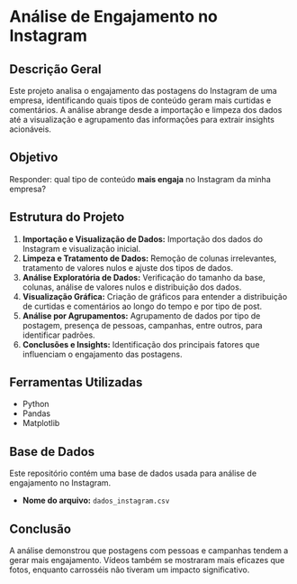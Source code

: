 # Análise de Engajamento no Instagram

## Descrição Geral

Este projeto analisa o engajamento das postagens do Instagram de uma empresa, identificando quais tipos de conteúdo geram mais curtidas e comentários. A análise abrange desde a importação e limpeza dos dados até a visualização e agrupamento das informações para extrair insights acionáveis.

## Objetivo

Responder: qual tipo de conteúdo **mais engaja** no Instagram da minha empresa?

## Estrutura do Projeto

1. **Importação e Visualização de Dados:** Importação dos dados do Instagram e visualização inicial.
2. **Limpeza e Tratamento de Dados:** Remoção de colunas irrelevantes, tratamento de valores nulos e ajuste dos tipos de dados.
3. **Análise Exploratória de Dados:** Verificação do tamanho da base, colunas, análise de valores nulos e distribuição dos dados.
4. **Visualização Gráfica:** Criação de gráficos para entender a distribuição de curtidas e comentários ao longo do tempo e por tipo de post.
5. **Análise por Agrupamentos:** Agrupamento de dados por tipo de postagem, presença de pessoas, campanhas, entre outros, para identificar padrões.
6. **Conclusões e Insights:** Identificação dos principais fatores que influenciam o engajamento das postagens.

## Ferramentas Utilizadas

- Python
- Pandas
- Matplotlib

## Base de Dados

Este repositório contém uma base de dados usada para análise de engajamento no Instagram.

- **Nome do arquivo:** `dados_instagram.csv`

## Conclusão

A análise demonstrou que postagens com pessoas e campanhas tendem a gerar mais engajamento. Vídeos também se mostraram mais eficazes que fotos, enquanto carrosséis não tiveram um impacto significativo.

